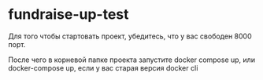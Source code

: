 # fundraise-up-test

Для того чтобы стартовать проект, убедитесь, что у вас свободен 8000 порт.

После чего в корневой папке проекта запустите docker compose up, или docker-compose up, если у вас старая версия docker cli
